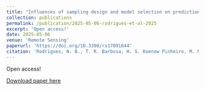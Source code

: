 ```yaml
---
title: "Influences of sampling design and model selection on predictions of chemical compounds in Petroferric formations in the Brazilian Amazon"
collection: publications
permalink: /publication/2025-05-06-rodrigues-et-al-2025
excerpt: 'Open access!'
date: 2025-05-06
venue: 'Remote Sensing'
paperurl: 'https://doi.org/10.3390/rs17091644'
citation: 'Rodrigues, N. B., T. R. Barbosa, H. S. Koenow Pinheiro, M. Mancini, Q. D. Read, J. Blackstock, H. E. Winzeler, D. Miller, P. R. Owens, and Z. Libohova. 2025. Influences of sampling design and model selection on predictions of chemical compounds in Petroferric formations in the Brazilian Amazon. Remote Sensing 17(9): 1644. DOI: 10.3390/rs17091644.'
---
```

Open access!

[Download paper here](https://doi.org/10.3390/rs17091644)
